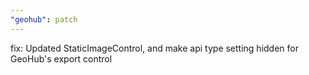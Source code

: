 ```yaml
---
"geohub": patch
---
```


fix: Updated StaticImageControl, and make api type setting hidden for GeoHub's export control
